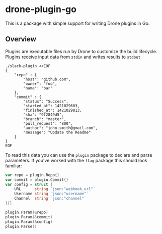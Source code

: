drone-plugin-go
===============

This is a package with simple support for writing Drone plugins in Go.

## Overview

Plugins are executable files run by Drone to customize the build lifecycle. Plugins receive input data from `stdin` and writes results to `stdout`

```
./slack-plugin <<EOF
{
    "repo" : {
        "host": "github.com",
        "owner": "foo",
        "name": "bar"
    },
    "commit" : {
        "status": "Success",
        "started_at": 1421029603,
        "finished_at": 1421029813,
        "sha": "9f2849d5",
        "branch": "master",
        "pull_request": "800",
        "author": "john.smith@gmail.com",
        "message": "Update the Readme"
    }
}
EOF
```

To read this data you can use the `plugin` package to declare and parse parameters. If you've worked with the `flag` package this should look familiar:

```Go
var repo = plugin.Repo{}
var commit = plugin.Commit{}
var config = struct {
	URL      string `json:"webhook_url"`
    Username string `json:"username"`
    Channel  string `json:"channel"`
}{}

plugin.Param(&repo)
plugin.Param(&commit)
plugin.Param(&config)
plugin.Parse()
```

